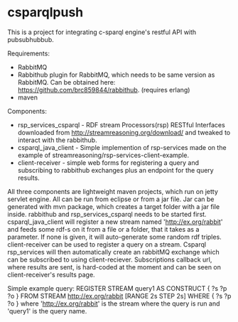 # csparqlpush

This is a project for integrating c-sparql engine's restful API with pubsubhubbub. 

Requirements:
- RabbitMQ 
- Rabbithub plugin for RabbitMQ, which needs to be same version as RabbitMQ. Can be obtained here: https://github.com/brc859844/rabbithub. (requires erlang)
- maven

Components:
- rsp_services_csparql - RDF stream Processors(rsp) RESTful Interfaces downloaded from http://streamreasoning.org/download/ and tweaked to interact with the rabbithub.
- csparql_java_client - Simple implemention of rsp-services made on the example of streamreasoning/rsp-services-client-example.
- client-receiver - simple web forms for registering a query and subscribing to rabbithub exchanges plus an endpoint for the query results.

All three components are lightweight maven projects, which run on jetty servlet engine. All can be run from eclipse or from a jar file. Jar can be generated with mvn package, which creates a target folder with a jar file inside.
rabbithub and rsp_services_csparql needs to be started first. 
csparql_java_client will register a new stream named 'http://ex.org/rabbit' and feeds some rdf-s on it from a file or a folder, that it takes as a parameter. If none is given, it will auto-generate some random rdf triples.
client-receiver can be used to register a query on a stream. Csparql rsp_services will then automatically create an rabbitMQ exchange which can be subscribed to using client-reciever. Subscriptions callback url, where results are sent, is hard-coded at the moment and can be seen on client-receiver's results page.

Simple example query: REGISTER STREAM query1 AS CONSTRUCT { ?s ?p ?o } FROM STREAM <http://ex.org/rabbit> [RANGE 2s STEP 2s] WHERE { ?s ?p ?o }
where 'http://ex.org/rabbit' is the stream where the query is run and 'query1' is the query name.
